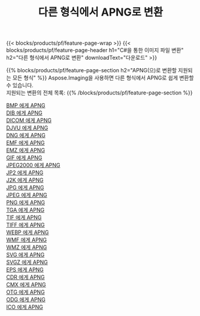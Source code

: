 ﻿---
title: 다른 형식에서 APNG로 변환 
weight: 3920
url: /ko/java/conversion/to/apng 
lang: ko
langdirlevel: 2
locales: zh-hans,ja,it,ru,de,es,fr,nl,id,lt,pl,pt,vi,tr,ko,zh-hant,ar,hi,th,sv,cs,uk,he
description: Aspose.Imaging을 사용하면 다른 형식에서 APNG로 쉽게 변환할 수 있습니다.
---

{{< blocks/products/pf/feature-page-wrap >}}
{{< blocks/products/pf/feature-page-header h1="C#을 통한 이미지 파일 변환" h2="다른 형식에서 APNG로 변환" downloadText="다운로드" >}}


{{% blocks/products/pf/feature-page-section  h2="APNG(으)로 변환할 지원되는 모든 형식" %}}
Aspose.Imaging을 사용하면 다른 형식에서 APNG로 쉽게 변환할 수 있습니다.
<br/>
지원되는 변환의 전체 목록:
{{% /blocks/products/pf/feature-page-section %}}
<div class="container-fluid productfamilypage bg-gray">
    <div class="convertypes bg-gray agp-content section">
        <div class="container">
		<div class="row other-converters">
		    <div class='col-md-2 other-converter remove-lp remove-rp'><a href="/imaging/ko/java/conversion/bmp-to-apng" >BMP 에게 APNG</a></div>
<div class='col-md-2 other-converter remove-lp remove-rp'><a href="/imaging/ko/java/conversion/dib-to-apng" >DIB 에게 APNG</a></div>
<div class='col-md-2 other-converter remove-lp remove-rp'><a href="/imaging/ko/java/conversion/dicom-to-apng" >DICOM 에게 APNG</a></div>
<div class='col-md-2 other-converter remove-lp remove-rp'><a href="/imaging/ko/java/conversion/djvu-to-apng" >DJVU 에게 APNG</a></div>
<div class='col-md-2 other-converter remove-lp remove-rp'><a href="/imaging/ko/java/conversion/dng-to-apng" >DNG 에게 APNG</a></div>
<div class='col-md-2 other-converter remove-lp remove-rp'><a href="/imaging/ko/java/conversion/emf-to-apng" >EMF 에게 APNG</a></div>
<div class='col-md-2 other-converter remove-lp remove-rp'><a href="/imaging/ko/java/conversion/emz-to-apng" >EMZ 에게 APNG</a></div>
<div class='col-md-2 other-converter remove-lp remove-rp'><a href="/imaging/ko/java/conversion/gif-to-apng" >GIF 에게 APNG</a></div>
<div class='col-md-2 other-converter remove-lp remove-rp'><a href="/imaging/ko/java/conversion/jpeg2000-to-apng" >JPEG2000 에게 APNG</a></div>
<div class='col-md-2 other-converter remove-lp remove-rp'><a href="/imaging/ko/java/conversion/jp2-to-apng" >JP2 에게 APNG</a></div>
<div class='col-md-2 other-converter remove-lp remove-rp'><a href="/imaging/ko/java/conversion/j2k-to-apng" >J2K 에게 APNG</a></div>
<div class='col-md-2 other-converter remove-lp remove-rp'><a href="/imaging/ko/java/conversion/jpg-to-apng" >JPG 에게 APNG</a></div>
<div class='col-md-2 other-converter remove-lp remove-rp'><a href="/imaging/ko/java/conversion/jpeg-to-apng" >JPEG 에게 APNG</a></div>
<div class='col-md-2 other-converter remove-lp remove-rp'><a href="/imaging/ko/java/conversion/png-to-apng" >PNG 에게 APNG</a></div>
<div class='col-md-2 other-converter remove-lp remove-rp'><a href="/imaging/ko/java/conversion/tga-to-apng" >TGA 에게 APNG</a></div>
<div class='col-md-2 other-converter remove-lp remove-rp'><a href="/imaging/ko/java/conversion/tif-to-apng" >TIF 에게 APNG</a></div>
<div class='col-md-2 other-converter remove-lp remove-rp'><a href="/imaging/ko/java/conversion/tiff-to-apng" >TIFF 에게 APNG</a></div>
<div class='col-md-2 other-converter remove-lp remove-rp'><a href="/imaging/ko/java/conversion/webp-to-apng" >WEBP 에게 APNG</a></div>
<div class='col-md-2 other-converter remove-lp remove-rp'><a href="/imaging/ko/java/conversion/wmf-to-apng" >WMF 에게 APNG</a></div>
<div class='col-md-2 other-converter remove-lp remove-rp'><a href="/imaging/ko/java/conversion/wmz-to-apng" >WMZ 에게 APNG</a></div>
<div class='col-md-2 other-converter remove-lp remove-rp'><a href="/imaging/ko/java/conversion/svg-to-apng" >SVG 에게 APNG</a></div>
<div class='col-md-2 other-converter remove-lp remove-rp'><a href="/imaging/ko/java/conversion/svgz-to-apng" >SVGZ 에게 APNG</a></div>
<div class='col-md-2 other-converter remove-lp remove-rp'><a href="/imaging/ko/java/conversion/eps-to-apng" >EPS 에게 APNG</a></div>
<div class='col-md-2 other-converter remove-lp remove-rp'><a href="/imaging/ko/java/conversion/cdr-to-apng" >CDR 에게 APNG</a></div>
<div class='col-md-2 other-converter remove-lp remove-rp'><a href="/imaging/ko/java/conversion/cmx-to-apng" >CMX 에게 APNG</a></div>
<div class='col-md-2 other-converter remove-lp remove-rp'><a href="/imaging/ko/java/conversion/otg-to-apng" >OTG 에게 APNG</a></div>
<div class='col-md-2 other-converter remove-lp remove-rp'><a href="/imaging/ko/java/conversion/odg-to-apng" >ODG 에게 APNG</a></div>
<div class='col-md-2 other-converter remove-lp remove-rp'><a href="/imaging/ko/java/conversion/ico-to-apng" >ICO 에게 APNG</a></div>
                </div>
        </div>
    </div>
</div>
<br/>

